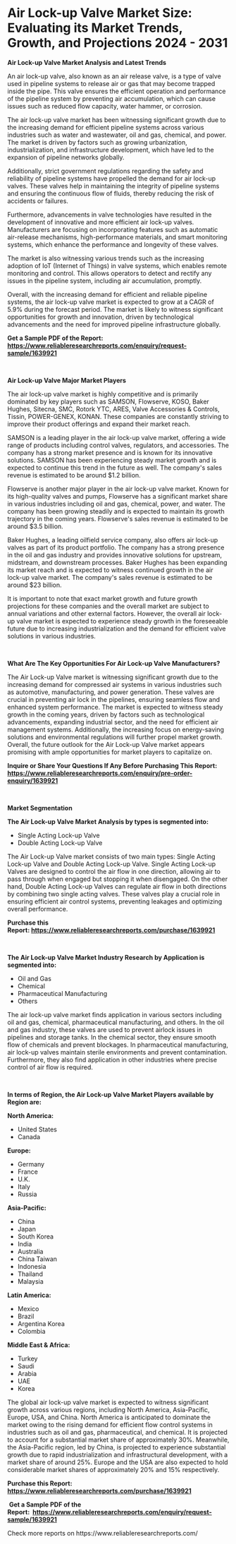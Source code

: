 <p><h1>Air Lock-up Valve Market Size: Evaluating its Market Trends, Growth, and Projections 2024 - 2031</h1></p><p><strong>Air Lock-up Valve Market Analysis and Latest Trends</strong></p>
<p><p>An air lock-up valve, also known as an air release valve, is a type of valve used in pipeline systems to release air or gas that may become trapped inside the pipe. This valve ensures the efficient operation and performance of the pipeline system by preventing air accumulation, which can cause issues such as reduced flow capacity, water hammer, or corrosion.</p><p>The air lock-up valve market has been witnessing significant growth due to the increasing demand for efficient pipeline systems across various industries such as water and wastewater, oil and gas, chemical, and power. The market is driven by factors such as growing urbanization, industrialization, and infrastructure development, which have led to the expansion of pipeline networks globally.</p><p>Additionally, strict government regulations regarding the safety and reliability of pipeline systems have propelled the demand for air lock-up valves. These valves help in maintaining the integrity of pipeline systems and ensuring the continuous flow of fluids, thereby reducing the risk of accidents or failures.</p><p>Furthermore, advancements in valve technologies have resulted in the development of innovative and more efficient air lock-up valves. Manufacturers are focusing on incorporating features such as automatic air-release mechanisms, high-performance materials, and smart monitoring systems, which enhance the performance and longevity of these valves.</p><p>The market is also witnessing various trends such as the increasing adoption of IoT (Internet of Things) in valve systems, which enables remote monitoring and control. This allows operators to detect and rectify any issues in the pipeline system, including air accumulation, promptly.</p><p>Overall, with the increasing demand for efficient and reliable pipeline systems, the air lock-up valve market is expected to grow at a CAGR of 5.9% during the forecast period. The market is likely to witness significant opportunities for growth and innovation, driven by technological advancements and the need for improved pipeline infrastructure globally.</p></p>
<p><strong>Get a Sample PDF of the Report:&nbsp; <a href="https://www.reliableresearchreports.com/enquiry/request-sample/1639921">https://www.reliableresearchreports.com/enquiry/request-sample/1639921</a></strong></p>
<p>&nbsp;</p>
<p><strong>Air Lock-up Valve Major Market Players</strong></p>
<p><p>The air lock-up valve market is highly competitive and is primarily dominated by key players such as SAMSON, Flowserve, KOSO, Baker Hughes, Sitecna, SMC, Rotork YTC, ARES, Valve Accessories & Controls, Tissin, POWER-GENEX, KONAN. These companies are constantly striving to improve their product offerings and expand their market reach.</p><p>SAMSON is a leading player in the air lock-up valve market, offering a wide range of products including control valves, regulators, and accessories. The company has a strong market presence and is known for its innovative solutions. SAMSON has been experiencing steady market growth and is expected to continue this trend in the future as well. The company's sales revenue is estimated to be around $1.2 billion.</p><p>Flowserve is another major player in the air lock-up valve market. Known for its high-quality valves and pumps, Flowserve has a significant market share in various industries including oil and gas, chemical, power, and water. The company has been growing steadily and is expected to maintain its growth trajectory in the coming years. Flowserve's sales revenue is estimated to be around $3.5 billion.</p><p>Baker Hughes, a leading oilfield service company, also offers air lock-up valves as part of its product portfolio. The company has a strong presence in the oil and gas industry and provides innovative solutions for upstream, midstream, and downstream processes. Baker Hughes has been expanding its market reach and is expected to witness continued growth in the air lock-up valve market. The company's sales revenue is estimated to be around $23 billion.</p><p>It is important to note that exact market growth and future growth projections for these companies and the overall market are subject to annual variations and other external factors. However, the overall air lock-up valve market is expected to experience steady growth in the foreseeable future due to increasing industrialization and the demand for efficient valve solutions in various industries.</p></p>
<p>&nbsp;</p>
<p><strong>What Are The Key Opportunities For Air Lock-up Valve Manufacturers?</strong></p>
<p><p>The Air Lock-up Valve market is witnessing significant growth due to the increasing demand for compressed air systems in various industries such as automotive, manufacturing, and power generation. These valves are crucial in preventing air lock in the pipelines, ensuring seamless flow and enhanced system performance. The market is expected to witness steady growth in the coming years, driven by factors such as technological advancements, expanding industrial sector, and the need for efficient air management systems. Additionally, the increasing focus on energy-saving solutions and environmental regulations will further propel market growth. Overall, the future outlook for the Air Lock-up Valve market appears promising with ample opportunities for market players to capitalize on.</p></p>
<p><strong>Inquire or Share Your Questions If Any Before Purchasing This Report: <a href="https://www.reliableresearchreports.com/enquiry/pre-order-enquiry/1639921">https://www.reliableresearchreports.com/enquiry/pre-order-enquiry/1639921</a></strong></p>
<p>&nbsp;</p>
<p><strong>Market Segmentation</strong></p>
<p><strong>The Air Lock-up Valve Market Analysis by types is segmented into:</strong></p>
<p><ul><li>Single Acting Lock-up Valve</li><li>Double Acting Lock-up Valve</li></ul></p>
<p><p>The Air Lock-up Valve market consists of two main types: Single Acting Lock-up Valve and Double Acting Lock-up Valve. Single Acting Lock-up Valves are designed to control the air flow in one direction, allowing air to pass through when engaged but stopping it when disengaged. On the other hand, Double Acting Lock-up Valves can regulate air flow in both directions by combining two single acting valves. These valves play a crucial role in ensuring efficient air control systems, preventing leakages and optimizing overall performance.</p></p>
<p><strong>Purchase this Report:&nbsp;<a href="https://www.reliableresearchreports.com/purchase/1639921">https://www.reliableresearchreports.com/purchase/1639921</a></strong></p>
<p>&nbsp;</p>
<p><strong>The Air Lock-up Valve Market Industry Research by Application is segmented into:</strong></p>
<p><ul><li>Oil and Gas</li><li>Chemical</li><li>Pharmaceutical Manufacturing</li><li>Others</li></ul></p>
<p><p>The air lock-up valve market finds application in various sectors including oil and gas, chemical, pharmaceutical manufacturing, and others. In the oil and gas industry, these valves are used to prevent airlock issues in pipelines and storage tanks. In the chemical sector, they ensure smooth flow of chemicals and prevent blockages. In pharmaceutical manufacturing, air lock-up valves maintain sterile environments and prevent contamination. Furthermore, they also find application in other industries where precise control of air flow is required.</p></p>
<p>&nbsp;</p>
<p><strong>In terms of Region, the Air Lock-up Valve Market Players available by Region are:</strong></p>
<p>
    <p> <strong> North America: </strong>
        <ul>
            <li>United States</li>
            <li>Canada</li>
        </ul>
        </p> 
    <p> <strong> Europe: </strong>
        <ul>
            <li>Germany</li>
            <li>France</li>
            <li>U.K.</li>
            <li>Italy</li>
            <li>Russia</li>
        </ul>
        </p> 
    <p> <strong> Asia-Pacific: </strong>
        <ul>
            <li>China</li>
            <li>Japan</li>
            <li>South Korea</li>
            <li>India</li>
            <li>Australia</li>
            <li>China Taiwan</li>
            <li>Indonesia</li>
            <li>Thailand</li>
            <li>Malaysia</li>
        </ul>
        </p> 
    <p> <strong> Latin America: </strong>
        <ul>
            <li>Mexico</li>
            <li>Brazil</li>
            <li>Argentina Korea</li>
            <li>Colombia</li>
        </ul>
        </p> 
    <p> <strong> Middle East & Africa: </strong>
        <ul>
            <li>Turkey</li>
            <li>Saudi</li>
            <li>Arabia</li>
            <li>UAE</li>
            <li>Korea</li>
        </ul>
    </p>
    </p>
<p><p>The global air lock-up valve market is expected to witness significant growth across various regions, including North America, Asia-Pacific, Europe, USA, and China. North America is anticipated to dominate the market owing to the rising demand for efficient flow control systems in industries such as oil and gas, pharmaceutical, and chemical. It is projected to account for a substantial market share of approximately 30%. Meanwhile, the Asia-Pacific region, led by China, is projected to experience substantial growth due to rapid industrialization and infrastructural development, with a market share of around 25%. Europe and the USA are also expected to hold considerable market shares of approximately 20% and 15% respectively.</p></p>
<p><strong>Purchase this Report: <a href="https://www.reliableresearchreports.com/purchase/1639921">https://www.reliableresearchreports.com/purchase/1639921</a></strong></p>
<p>&nbsp;<strong>Get a Sample PDF of the Report:&nbsp;&nbsp;<a href="https://www.reliableresearchreports.com/enquiry/request-sample/1639921">https://www.reliableresearchreports.com/enquiry/request-sample/1639921</a></strong></p>
<p><strong></strong></p>
<p>Check more reports on https://www.reliableresearchreports.com/</p>